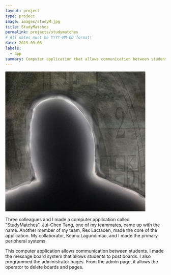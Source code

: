 ```yaml
---
layout: project
type: project
image: images/studyM.jpg
title: StudyMatches
permalink: projects/studymatches
# All dates must be YYYY-MM-DD format!
date: 2019-09-06
labels:
  - app
summary: Computer application that allows communication between students.
---
```


<div class="ui small rounded images">
  <img class="ui image" src="../images/The-fall-of-Time2-O copy.jpg">
</div>

Three colleagues and I made a computer application called "StudyMatches". Jui-Chen Tang, one of my teammates, came up with the name. Another member of my team, Rex Lactaoen, made the core of the application. My collaborator, Keanu Lagundimao, and I made the primary peripheral systems.

This computer application allows communication between students. I made the message board system that allows students to post boards. I also programmed the administrator pages. From the admin page, it allows the operator to delete boards and pages. 
